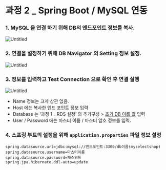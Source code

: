 # 과정 2 _  Spring Boot / MySQL 연동

### **1. MySQL 을 연결 하기 위해 DB의 엔드포인트 정보를 복사.**

![Untitled](%E1%84%80%E1%85%AA%E1%84%8C%E1%85%A5%E1%86%BC%202%20_%20Spring%20Boot%20MySQL%20%E1%84%8B%E1%85%A7%E1%86%AB%E1%84%83%E1%85%A9%E1%86%BC%2071fd8f34e6674624be2464be9e6cffaa/Untitled.png)

### **2. 연결을 설정하기 위해 DB Navigator 의 Setting 정보 설정.**

![Untitled](%E1%84%80%E1%85%AA%E1%84%8C%E1%85%A5%E1%86%BC%202%20_%20Spring%20Boot%20MySQL%20%E1%84%8B%E1%85%A7%E1%86%AB%E1%84%83%E1%85%A9%E1%86%BC%2071fd8f34e6674624be2464be9e6cffaa/Untitled%201.png)

### **3. 정보를 입력하고 Test Connection 으로 확인 후 연결 실행**

![Untitled](%E1%84%80%E1%85%AA%E1%84%8C%E1%85%A5%E1%86%BC%202%20_%20Spring%20Boot%20MySQL%20%E1%84%8B%E1%85%A7%E1%86%AB%E1%84%83%E1%85%A9%E1%86%BC%2071fd8f34e6674624be2464be9e6cffaa/Untitled%202.png)

- Name 정보는 크게 상관 없음.
- Host 에는 복사한 엔드 포인트 정보 입력
- Database 는 ‘과정 1 _  RDS 설정’ 의 추가구성 > [초기 DB 이름 값](%E1%84%80%E1%85%AA%E1%84%8C%E1%85%A5%E1%86%BC%201%20_%20RDS%20%E1%84%89%E1%85%A5%E1%86%AF%E1%84%8C%E1%85%A5%E1%86%BC%20dc9657ea9e314023b7e63cf660bb689c.md) 입력
- User / Password 에는 마스터 이름 /  마스터 암호 정보를 입력.

### **4. 스프링 부트의 설정을 위해** **`application.properties` 파일 정보 설정**

```
spring.datasource.url=jdbc:mysql://엔드포인트:3306/db이름(myselectshop)
spring.datasource.username=마스터이름
spring.datasource.password=패스워드
spring.jpa.hibernate.ddl-auto=update
```